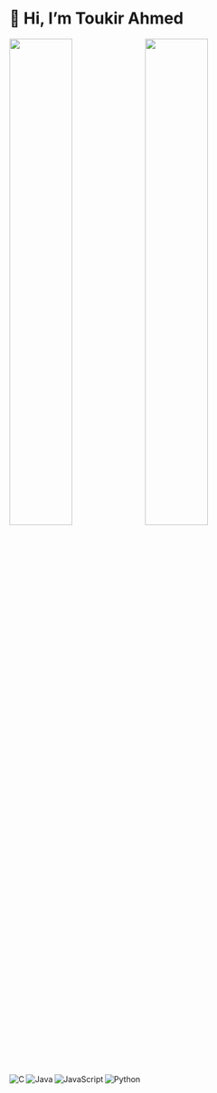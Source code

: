 # 👋 Hi, I’m Toukir Ahmed

<img align="left" width="47%" src="https://github-readme-stats.vercel.app/api?username=cooltoukir&show_icons=true&theme=cobalt"/>

<img align="left" width="47%" src="https://github-readme-stats.vercel.app/api/top-langs/?username=cooltoukir&langs_count=4&layout=compact"/>

<img align="left" alt="C" src="https://img.shields.io/badge/language-C%200.0%25-blue.svg"/>
<img align="left" alt="Java" src="https://img.shields.io/badge/language-Java%200.0%25-blue.svg"/>
<img align="left" alt="JavaScript" src="https://img.shields.io/badge/language-JavaScript%200.0%25-blue.svg"/>
<img align="left" alt="Python" src="https://img.shields.io/badge/language-Python%200.0%25-blue.svg"/>
